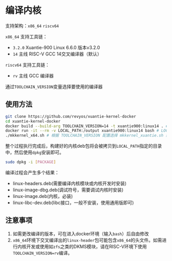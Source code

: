 # 编译内核

支持架构：`x86_64` `riscv64`

`x86_64` 支持工具链：
* `3.2.0` Xuantie-900 Linux 6.6.0 版本v3.2.0
* `14` 主线 RISC-V GCC 14交叉编译器（默认）

`riscv64` 支持工具链：
* `rv` 主线 GCC 编译器

通过`TOOLCHAIN_VERSION`变量选择要使用的编译器

## 使用方法

```bash
git clone https://github.com/revyos/xuantie-kernel-docker
cd xuantie-kernel-docker
docker build --build-arg TOOLCHAIN_VERSION=14 -t xuantie900:linux14 . # 根据支持架构确定 TOOLCHAIN_VERSION 参数
docker run -it --rm -v LOCAL_PATH:/output xuantie900:linux14 bash # LOCAL_PATH 为编译好的内核存放目录
./mkkernel_x64.sh # 根据 TOOLCHAIN_VERSION 配置选择 mkkernel_xuantie.sh 或 mkkernel_riscv64.sh
```

整个过程执行完成后，构建好的内核deb包将会被拷贝到`LOCAL_PATH`指定的目录中，然后使用`dpkg`安装即可。

```bash
sudo dpkg -i [PACKAGE]
```

编译过程会产生多个结果：
* linux-headers.deb(需要编译内核模块或内核开发时安装)
* linux-image-dbg.deb(调试符号，需要调试内核时安装)
* linux-image.deb(内核，必装)
* linux-libc-dev.deb(libc接口，一般不安装，使用通用版即可)

## 注意事项

1. 如需更改编译的版本，可在进入docker环境（输入`bash`）后自由修改
2. `x86_64`环境下交叉编译出的`linux-header`包可能包含`x86_64`的头文件。如需进行内核开发或使用如`zfs`之类的DKMS模块，请在RISC-V环境下使用`TOOLCHAIN_VERSION=rv`编译。
